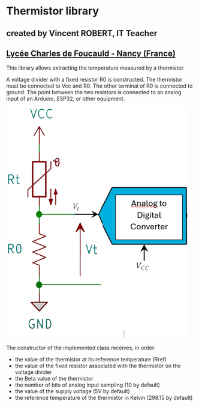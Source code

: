 # Thermistor library
## created by Vincent ROBERT, IT Teacher
## [Lycée Charles de Foucauld - Nancy (France)](https://www.cdfnancy.fr/)
This library allows extracting the temperature measured by a thermistor.

A voltage divider with a fixed resistor R0 is constructed. The thermistor must be connected to Vcc and R0. The other terminal of R0 is connected to ground. The point between the two resistors is connected to an analog input of an Arduino, ESP32, or other equipment.

![Connection diagram](https://github.com/VincentRobert54/Thermistor/blob/main/connectionDiagram.png?raw=true)

The constructor of the implemented class receives, in order:
- the value of the thermistor at its reference temperature (Rref)
- the value of the fixed resistor associated with the thermistor on the voltage divider
- the Beta value of the thermistor
- the number of bits of analog input sampling (10 by default)
- the value of the supply voltage (5V by default)
- the reference temperature of the thermistor in Kelvin (298.15 by default)



